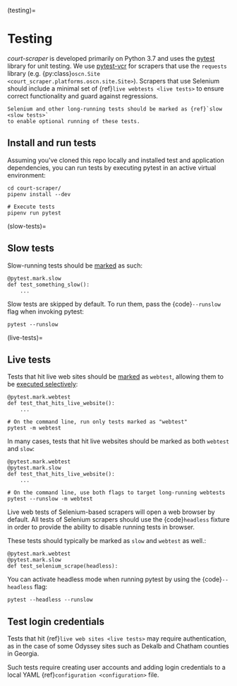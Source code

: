 (testing)=

# Testing

*court-scraper* is developed primarily on Python 3.7 and uses the [pytest] library for unit testing.
We use [pytest-vcr] for scrapers that use the `requests` library
(e.g. {py:class}`oscn.Site <court_scraper.platforms.oscn.site.Site>`). Scrapers that
use Selenium should include a minimal set of {ref}`live webtests <live tests>` to ensure
correct functionality and guard against regressions.

```{note}
Selenium and other long-running tests should be marked as {ref}`slow <slow tests>`
to enable optional running of these tests.
```

## Install and run tests

Assuming you've cloned this repo locally and installed test and application dependencies,
you can run tests by executing pytest in an active virtual environment:

```
cd court-scraper/
pipenv install --dev

# Execute tests
pipenv run pytest
```

(slow-tests)=

## Slow tests

Slow-running tests should be [marked] as such:

```
@pytest.mark.slow
def test_something_slow():
    ...
```

Slow tests are skipped by default. To run them, pass the {code}`--runslow` flag
when invoking pytest:

```
pytest --runslow
```

(live-tests)=

## Live tests

Tests that hit live web sites should be [marked] as `webtest`, allowing them to be [executed selectively]:

```
@pytest.mark.webtest
def test_that_hits_live_website():
    ...

# On the command line, run only tests marked as "webtest"
pytest -m webtest
```

In many cases, tests that hit live websites should be marked as both `webtest` and `slow`:

```
@pytest.mark.webtest
@pytest.mark.slow
def test_that_hits_live_website():
    ...

# On the command line, use both flags to target long-running webtests
pytest --runslow -m webtest
```

Live web tests of Selenium-based scrapers will open a web browser by default.
All tests of Selenium scrapers should use the {code}`headless` fixture in order to provide
the ability to disable running tests in browser.

These tests should typically be marked as `slow` and `webtest` as well.:

```
@pytest.mark.webtest
@pytest.mark.slow
def test_selenium_scrape(headless):
```

You can activate headless mode when running pytest by using the {code}`--headless` flag:

```
pytest --headless --runslow
```

## Test login credentials

Tests that hit {ref}`live web sites <live tests>` may require authentication,
as in the case of some Odyssey sites such as Dekalb and Chatham counties
in Georgia.

Such tests require creating user accounts and adding login credentials
to a local YAML {ref}`configuration <configuration>` file.

[executed selectively]: https://docs.pytest.org/en/stable/example/markers.html#marking-test-functions-and-selecting-them-for-a-run
[marked]: https://docs.pytest.org/en/stable/example/markers.html
[pytest]: https://docs.pytest.org/en/latest/contents.html
[pytest-vcr]: https://github.com/ktosiek/pytest-vcr
